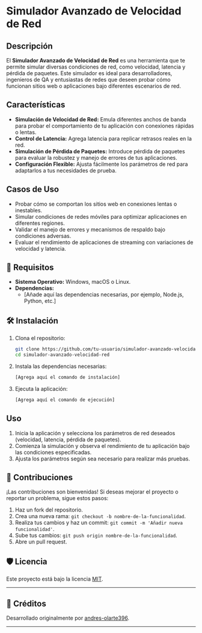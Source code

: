# Simulador Avanzado de Velocidad de Red

## Descripción

El **Simulador Avanzado de Velocidad de Red** es una herramienta que te permite simular diversas condiciones de red, como velocidad, latencia y pérdida de paquetes. Este simulador es ideal para desarrolladores, ingenieros de QA y entusiastas de redes que deseen probar cómo funcionan sitios web o aplicaciones bajo diferentes escenarios de red.

## Características

- **Simulación de Velocidad de Red:** Emula diferentes anchos de banda para probar el comportamiento de tu aplicación con conexiones rápidas o lentas.
- **Control de Latencia:** Agrega latencia para replicar retrasos reales en la red.
- **Simulación de Pérdida de Paquetes:** Introduce pérdida de paquetes para evaluar la robustez y manejo de errores de tus aplicaciones.
- **Configuración Flexible:** Ajusta fácilmente los parámetros de red para adaptarlos a tus necesidades de prueba.

## Casos de Uso

- Probar cómo se comportan los sitios web en conexiones lentas o inestables.
- Simular condiciones de redes móviles para optimizar aplicaciones en diferentes regiones.
- Validar el manejo de errores y mecanismos de respaldo bajo condiciones adversas.
- Evaluar el rendimiento de aplicaciones de streaming con variaciones de velocidad y latencia.

## 🚀 Requisitos

- **Sistema Operativo:** Windows, macOS o Linux.
- **Dependencias:**
  - [Añade aquí las dependencias necesarias, por ejemplo, Node.js, Python, etc.]

## 🛠️  Instalación

1. Clona el repositorio:

   ```bash
   git clone https://github.com/tu-usuario/simulador-avanzado-velocidad-red.git
   cd simulador-avanzado-velocidad-red
   ```

2. Instala las dependencias necesarias:

   ```bash
   [Agrega aquí el comando de instalación]
   ```

3. Ejecuta la aplicación:

   ```bash
   [Agrega aquí el comando de ejecución]
   ```

## Uso

1. Inicia la aplicación y selecciona los parámetros de red deseados (velocidad, latencia, pérdida de paquetes).
2. Comienza la simulación y observa el rendimiento de tu aplicación bajo las condiciones especificadas.
3. Ajusta los parámetros según sea necesario para realizar más pruebas.

## 🤝 Contribuciones

¡Las contribuciones son bienvenidas! Si deseas mejorar el proyecto o reportar un problema, sigue estos pasos:

1. Haz un fork del repositorio.
2. Crea una nueva rama: `git checkout -b nombre-de-la-funcionalidad`.
3. Realiza tus cambios y haz un commit: `git commit -m 'Añadir nueva funcionalidad'`.
4. Sube tus cambios: `git push origin nombre-de-la-funcionalidad`.
5. Abre un pull request.

## 🛡️ Licencia

Este proyecto está bajo la licencia [MIT](LICENSE).

---

## 👤 Créditos

Desarrollado originalmente por [andres-olarte396](https://github.com/andres-olarte396).

---
